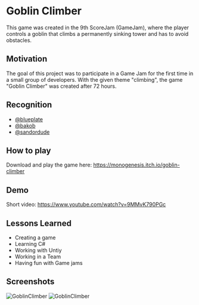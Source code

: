 # Goblin Climber

This game was created in the 9th ScoreJam (GameJam), where the player controls a goblin that climbs a permanently sinking tower and has to avoid obstacles.

## Motivation

The goal of this project was to participate in a Game Jam for the first time in a small group of developers. With the given theme "climbing", the game "Goblin Climber" was created after 72 hours.

## Recognition

- [@blueplate](https://blueplate.itch.io/)
- [@bakob](https://bakob.itch.io)
- [@sandordude](http://instagram.com/sandordude)
  
## How to play

Download and play the game here: https://monogenesis.itch.io/goblin-climber
  
## Demo

Short video: https://www.youtube.com/watch?v=9MMvK790PGc
## Lessons Learned

- Creating a game
- Learning C#
- Working with Untiy
- Working in a Team
- Having fun with Game jams

## Screenshots

![GoblinClimber](https://raw.githubusercontent.com/Monogenesis/GoblinClimber/main/screenshots/gameplay.png)
![GoblinClimber](https://raw.githubusercontent.com/Monogenesis/GoblinClimber/main/screenshots/menu.png)


